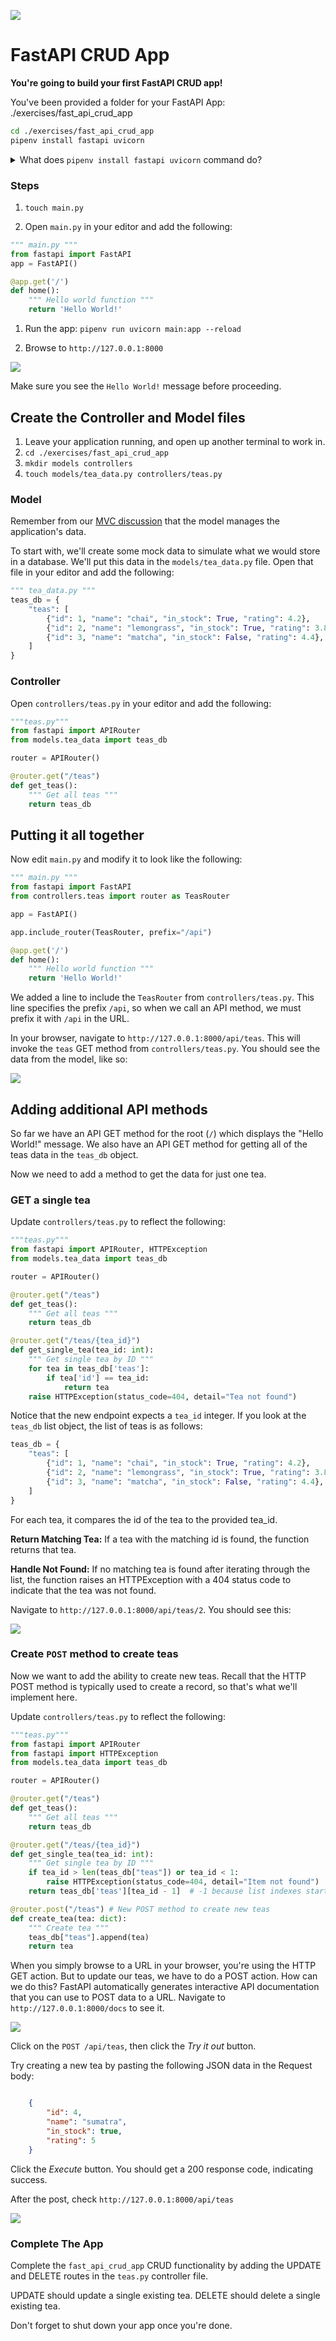 ![](https://ga-dash.s3.amazonaws.com/production/assets/logo-9f88ae6c9c3871690e33280fcf557f33.png) 
# FastAPI CRUD App

**You're going to build your first FastAPI CRUD app!**

You've been provided a folder for your FastAPI App: ./exercises/fast_api_crud_app

```bash
cd ./exercises/fast_api_crud_app
pipenv install fastapi uvicorn
```

<details>

<summary> What does <code>pipenv install fastapi uvicorn</code> command do? </summary>

This command will automatically create a `Pipfile` and a `Pipfile.lock`, setting up a virtual environment for us (refer to the [pipenv readme](../03-fast-api-intro/pipenv.md) in Lesson 3 for more details). Using `pipenv` to install your packages ensures that you can collaborate on projects just like in Node; simply clone or download the repo and type `pipenv install` to install all the dependencies.

</details>

### Steps

1.  `touch main.py`

1. Open `main.py` in your editor and add the following:

```py
""" main.py """
from fastapi import FastAPI
app = FastAPI()

@app.get('/')
def home():
    """ Hello world function """
    return 'Hello World!'

```

1. Run the app: `pipenv run uvicorn main:app --reload`

1. Browse to `http://127.0.0.1:8000`

![](./images/hello.png)

Make sure you see the `Hello World!` message before proceeding.

## Create the Controller and Model files

1. Leave your application running, and open up another terminal to work in. 
1. `cd ./exercises/fast_api_crud_app`
1. `mkdir models controllers`
1. `touch models/tea_data.py controllers/teas.py`

### Model

Remember from our [MVC discussion](./MVC.md) that the model manages the application's data.

To start with, we'll create some mock data to simulate what we would store in a database. We'll put this data in the `models/tea_data.py` file. Open that file in your editor and add the following:

```py
""" tea_data.py """
teas_db = {
    "teas": [
        {"id": 1, "name": "chai", "in_stock": True, "rating": 4.2},
        {"id": 2, "name": "lemongrass", "in_stock": True, "rating": 3.8},
        {"id": 3, "name": "matcha", "in_stock": False, "rating": 4.4},
    ]
}

```

### Controller

Open `controllers/teas.py` in your editor and add the following:

```py
"""teas.py"""
from fastapi import APIRouter
from models.tea_data import teas_db

router = APIRouter()

@router.get("/teas")
def get_teas():
    """ Get all teas """
    return teas_db

```

## Putting it all together

Now edit `main.py` and modify it to look like the following:

```py
""" main.py """
from fastapi import FastAPI
from controllers.teas import router as TeasRouter

app = FastAPI()

app.include_router(TeasRouter, prefix="/api")

@app.get('/')
def home():
    """ Hello world function """
    return 'Hello World!'

```

We added a line to include the `TeasRouter` from `controllers/teas.py`. This line specifies the prefix `/api`, so when we call an API method, we must prefix it with `/api` in the URL.

In your browser, navigate to `http://127.0.0.1:8000/api/teas`. This will invoke the `teas` GET method from `controllers/teas.py`. You should see the data from the model, like so:

![](./images/teas-index.png)

## Adding additional API methods

So far we have an API GET method for the root (`/`) which displays the "Hello World!" message. We also have an API GET method for getting all of the teas data in the `teas_db` object.

Now we need to add a method to get the data for just one tea. 

### GET a single tea

Update `controllers/teas.py` to reflect the following:

```py
"""teas.py"""
from fastapi import APIRouter, HTTPException
from models.tea_data import teas_db

router = APIRouter()

@router.get("/teas")
def get_teas():
    """ Get all teas """
    return teas_db

@router.get("/teas/{tea_id}")
def get_single_tea(tea_id: int):
    """ Get single tea by ID """
    for tea in teas_db['teas']:
        if tea['id'] == tea_id:
            return tea
    raise HTTPException(status_code=404, detail="Tea not found")

```

Notice that the new endpoint expects a `tea_id` integer. If you look at the `teas_db` list object, the list of teas is as follows:

```py
teas_db = {
    "teas": [
        {"id": 1, "name": "chai", "in_stock": True, "rating": 4.2},
        {"id": 2, "name": "lemongrass", "in_stock": True, "rating": 3.8},
        {"id": 3, "name": "matcha", "in_stock": False, "rating": 4.4},
    ]
}
```

For each tea, it compares the id of the tea to the provided tea_id.

**Return Matching Tea:** If a tea with the matching id is found, the function returns that tea.

**Handle Not Found:** If no matching tea is found after iterating through the list, the function raises an HTTPException with a 404 status code to indicate that the tea was not found.

Navigate to `http://127.0.0.1:8000/api/teas/2`. You should see this:

![](./images/tea-show.png)

### Create `POST` method to create teas

Now we want to add the ability to create new teas. Recall that the HTTP POST method is typically used to create a record, so that's what we'll implement here.

Update `controllers/teas.py` to reflect the following:

```py
"""teas.py"""
from fastapi import APIRouter
from fastapi import HTTPException
from models.tea_data import teas_db

router = APIRouter()

@router.get("/teas")
def get_teas():
    """ Get all teas """
    return teas_db

@router.get("/teas/{tea_id}")
def get_single_tea(tea_id: int):
    """ Get single tea by ID """
    if tea_id > len(teas_db["teas"]) or tea_id < 1:
        raise HTTPException(status_code=404, detail="Item not found")
    return teas_db['teas'][tea_id - 1]  # -1 because list indexes start at 0

@router.post("/teas") # New POST method to create new teas
def create_tea(tea: dict):
    """ Create tea """
    teas_db["teas"].append(tea)
    return tea

```

When you simply browse to a URL in your browser, you're using the HTTP GET action. But to update our teas, we have to do a POST action. How can we do this? FastAPI automatically generates interactive API documentation that you can use to POST data to a URL. Navigate to `http://127.0.0.1:8000/docs` to see it.

![](./images/create-tea-docs.png)

Click on the `POST /api/teas`, then click the *Try it out* button. 

Try creating a new tea by pasting the following JSON data in the Request body:

```json

	{
		"id": 4,
		"name": "sumatra",
		"in_stock": true,
		"rating": 5
	}

```

Click the *Execute* button. You should get a 200 response code, indicating success.

After the post, check `http://127.0.0.1:8000/api/teas`

![](./images/tea-index-with-new-tea.png)

### Complete The App

Complete the `fast_api_crud_app` CRUD functionality by adding the UPDATE and DELETE routes in the `teas.py` controller file.

UPDATE should update a single existing tea. DELETE should delete a single existing tea.

Don't forget to shut down your app once you're done.
